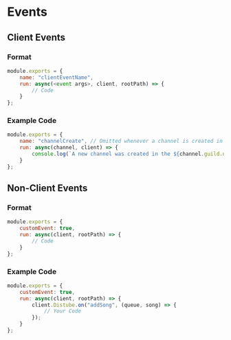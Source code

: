 # Events
## Client Events
### Format
```js
module.exports = {
    name: "clientEventName",
    run: async(<event args>, client, rootPath) => {
        // Code
    }
};
```
### Example Code
```js
module.exports = {
    name: "channelCreate", // Omitted whenever a channel is created in a guild.
    run: async(channel, client) => {
        console.log(`A new channel was created in the ${channel.guild.name} of the name ${channel.name}.`);
    }
};
```

## Non-Client Events
### Format
```js
module.exports = {
    customEvent: true,
    run: async(client, rootPath) => {
        // Code
    }
};
```
### Example Code
```js
module.exports = {
    customEvent: true,
    run: async(client, rootPath) => {
        client.Distube.on("addSong", (queue, song) => {
            // Your Code
        });
    }
};
```